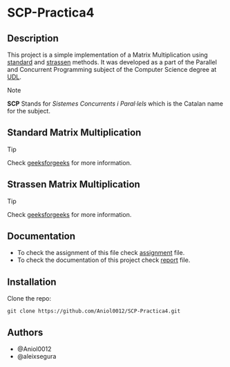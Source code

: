 # SCP-Practica4

## Description

This project is a simple implementation of a Matrix Multiplication using [standard](#standard-matrix-multiplication) and [strassen](#strassen-matrix-multiplication) methods. It was developed as a part of the Parallel and Concurrent Programming subject of the Computer Science degree at [UDL](https://udl.cat).


> [!NOTE]
> **SCP** Stands for *Sistemes Concurrents i Paral·lels* which is the Catalan name for the subject.

## Standard Matrix Multiplication

> [!TIP]
> Check [geeksforgeeks](https://www.geeksforgeeks.org/c-program-multiply-two-matrices/) for more information.


## Strassen Matrix Multiplication

> [!TIP]
> Check [geeksforgeeks](https://www.geeksforgeeks.org/strassens-matrix-multiplication/) for more information.

## Documentation

- To check the assignment of this file check [assignment](./Practica4_SCP.pdf) file.
- To check the documentation of this project check [report](./report.pdf) file.

## Installation
Clone the repo:

```shell
git clone https://github.com/Aniol0012/SCP-Practica4.git
```

## Authors

- @Aniol0012
- @aleixsegura

<!--
- [@Aniol0012](https://github.com/Aniol0012)
- [@aleixsegura](https://github.com/aleixsegura)
-->